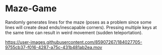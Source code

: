 # Maze-Game
Randomly generates lines for the maze (poses as a problem since some lines will create dead ends/inescapable corners). Pressing multiple keys at the same time can result in weird movement (sudden teleportation). 


https://user-images.githubusercontent.com/85907267/184027705-9755cb37-f016-4287-a75c-431b481ab2ea.mov

